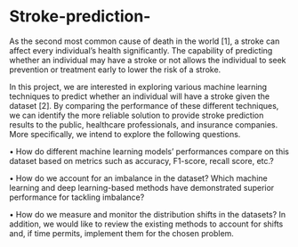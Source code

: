 # Stroke-prediction-

As the second most common cause of death in the world [1], a stroke can affect every 
individual’s health significantly. The capability of predicting whether an individual may have 
a stroke or not allows the individual to seek prevention or treatment early to lower the risk 
of a stroke.

In this project, we are interested in exploring various machine learning techniques to 
predict whether an individual will have a stroke given the dataset [2]. By comparing the 
performance of these different techniques, we can identify the more reliable solution to 
provide stroke prediction results to the public, healthcare professionals, and insurance 
companies. More specifically, we intend to explore the following questions.

• How do different machine learning models’ performances compare on this dataset 
based on metrics such as accuracy, F1-score, recall score, etc.?

• How do we account for an imbalance in the dataset? Which machine learning and 
deep learning-based methods have demonstrated superior performance for tackling 
imbalance?

• How do we measure and monitor the distribution shifts in the datasets? In addition, 
we would like to review the existing methods to account for shifts and, if time permits, 
implement them for the chosen problem.
